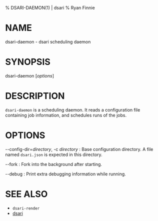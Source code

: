 % DSARI-DAEMON(1) | dsari
% Ryan Finnie
# NAME

dsari-daemon - dsari scheduling daemon

# SYNOPSIS

dsari-daemon [*options*]

# DESCRIPTION

`dsari-daemon` is a scheduling daemon.
It reads a configuration file containing job information, and schedules runs of the jobs.

# OPTIONS

--config-dir=*directory*, -c *directory*
:   Base configuration directory.
    A file named `dsari.json` is expected in this directory.

--fork
:   Fork into the background after starting.

--debug
:   Print extra debugging information while running.

# SEE ALSO

* `dsari-render`
* [dsari](https://github.com/rfinnie/dsari)
